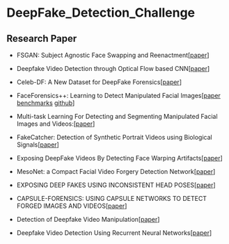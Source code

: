# DeepFake_Detection_Challenge

## Research Paper

- FSGAN: Subject Agnostic Face Swapping and Reenactment[[paper](https://arxiv.org/pdf/1908.05932.pdf)]

- Deepfake Video Detection through Optical Flow based CNN[[paper](http://openaccess.thecvf.com/content_ICCVW_2019/html/HBU/Amerini_Deepfake_Video_Detection_through_Optical_Flow_Based_CNN_ICCVW_2019_paper.html)]

- Celeb-DF: A New Dataset for DeepFake Forensics[[paper](https://arxiv.org/abs/1909.12962)]

- FaceForensics++: Learning to Detect Manipulated Facial Images[[paper](https://arxiv.org/pdf/1901.08971.pdf) [benchmarks](http://kaldir.vc.in.tum.de/faceforensics_benchmark/) [github](https://github.com/ondyari/FaceForensics/)]

- Multi-task Learning For Detecting and Segmenting Manipulated Facial Images and Videos:[[paper](https://arxiv.org/abs/1906.06876)]

- FakeCatcher: Detection of Synthetic Portrait Videos using Biological Signals[[paper](https://arxiv.org/pdf/1901.02212.pdf)]

- Exposing DeepFake Videos By Detecting Face Warping Artifacts[[paper](https://arxiv.org/pdf/1811.00656.pdf)]

- MesoNet: a Compact Facial Video Forgery Detection Network[[paper](https://arxiv.org/abs/1809.00888)]

- EXPOSING DEEP FAKES USING INCONSISTENT HEAD POSES[[paper](https://arxiv.org/pdf/1811.00661)]

- CAPSULE-FORENSICS: USING CAPSULE NETWORKS TO DETECT FORGED IMAGES AND VIDEOS[[paper](https://arxiv.org/pdf/1810.11215.pdf)]

- Detection of Deepfake Video Manipulation[[paper](https://www.researchgate.net/profile/Zeno_Geradts/publication/329814168_Detection_of_Deepfake_Video_Manipulation/links/5c1bdf7da6fdccfc705da03e/Detection-of-Deepfake-Video-Manipulation.pdf)]

- Deepfake Video Detection Using Recurrent Neural Networks[[paper](https://engineering.purdue.edu/~dgueraco/content/deepfake.pdf)]
